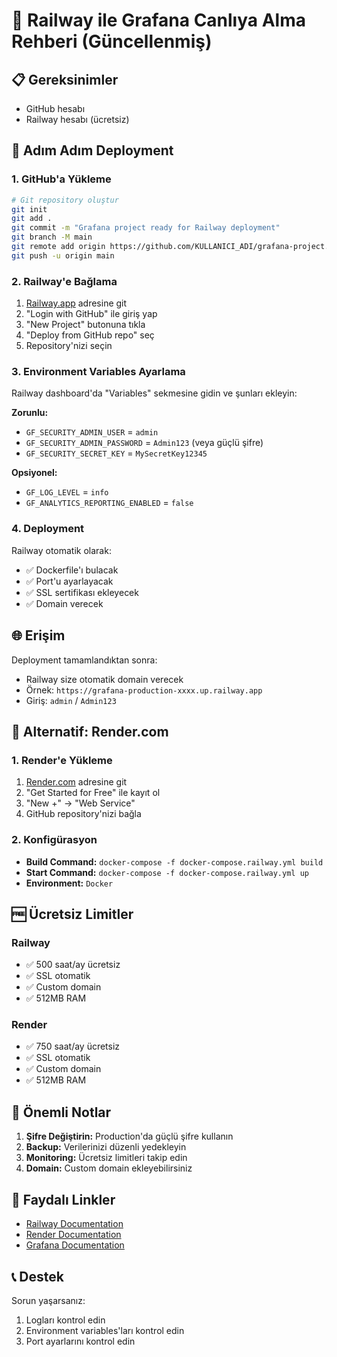 # 🚀 Railway ile Grafana Canlıya Alma Rehberi (Güncellenmiş)

## 📋 Gereksinimler
- GitHub hesabı
- Railway hesabı (ücretsiz)

## 🎯 Adım Adım Deployment

### 1. GitHub'a Yükleme
```bash
# Git repository oluştur
git init
git add .
git commit -m "Grafana project ready for Railway deployment"
git branch -M main
git remote add origin https://github.com/KULLANICI_ADI/grafana-project.git
git push -u origin main
```

### 2. Railway'e Bağlama
1. [Railway.app](https://railway.app) adresine git
2. "Login with GitHub" ile giriş yap
3. "New Project" butonuna tıkla
4. "Deploy from GitHub repo" seç
5. Repository'nizi seçin

### 3. Environment Variables Ayarlama
Railway dashboard'da "Variables" sekmesine gidin ve şunları ekleyin:

**Zorunlu:**
- `GF_SECURITY_ADMIN_USER` = `admin`
- `GF_SECURITY_ADMIN_PASSWORD` = `Admin123` (veya güçlü şifre)
- `GF_SECURITY_SECRET_KEY` = `MySecretKey12345`

**Opsiyonel:**
- `GF_LOG_LEVEL` = `info`
- `GF_ANALYTICS_REPORTING_ENABLED` = `false`

### 4. Deployment
Railway otomatik olarak:
- ✅ Dockerfile'ı bulacak
- ✅ Port'u ayarlayacak
- ✅ SSL sertifikası ekleyecek
- ✅ Domain verecek

## 🌐 Erişim
Deployment tamamlandıktan sonra:
- Railway size otomatik domain verecek
- Örnek: `https://grafana-production-xxxx.up.railway.app`
- Giriş: `admin` / `Admin123`

## 🔧 Alternatif: Render.com

### 1. Render'e Yükleme
1. [Render.com](https://render.com) adresine git
2. "Get Started for Free" ile kayıt ol
3. "New +" → "Web Service"
4. GitHub repository'nizi bağla

### 2. Konfigürasyon
- **Build Command:** `docker-compose -f docker-compose.railway.yml build`
- **Start Command:** `docker-compose -f docker-compose.railway.yml up`
- **Environment:** `Docker`

## 🆓 Ücretsiz Limitler

### Railway
- ✅ 500 saat/ay ücretsiz
- ✅ SSL otomatik
- ✅ Custom domain
- ✅ 512MB RAM

### Render
- ✅ 750 saat/ay ücretsiz
- ✅ SSL otomatik
- ✅ Custom domain
- ✅ 512MB RAM

## 🚨 Önemli Notlar

1. **Şifre Değiştirin:** Production'da güçlü şifre kullanın
2. **Backup:** Verilerinizi düzenli yedekleyin
3. **Monitoring:** Ücretsiz limitleri takip edin
4. **Domain:** Custom domain ekleyebilirsiniz

## 🔗 Faydalı Linkler
- [Railway Documentation](https://docs.railway.app/)
- [Render Documentation](https://render.com/docs)
- [Grafana Documentation](https://grafana.com/docs/)

## 📞 Destek
Sorun yaşarsanız:
1. Logları kontrol edin
2. Environment variables'ları kontrol edin
3. Port ayarlarını kontrol edin
